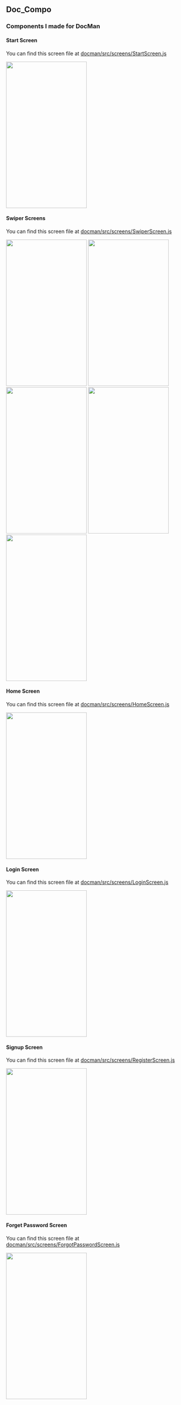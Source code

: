 ## Doc_Compo

### Components I made for DocMan 


#### Start Screen
You can find this screen file at
<a href="docman/src/screens/StartScreen.js">docman/src/screens/StartScreen.js</a>

<img src="./screenshots/start.png" width="220" height="400"/>

#### Swiper Screens
You can find this screen file at
<a href="docman/src/screens/SwiperScreen.js">docman/src/screens/SwiperScreen.js</a>

<img src="./screenshots/swipe1.png" width="220" height="400"/> <img src="./screenshots/swipe2.png" width="220" height="400"/> <img src="./screenshots/swipe3.png" width="220" height="400"/> <img src="./screenshots/swipe4.png" width="220" height="400"/> <img src="./screenshots/swipe5.png" width="220" height="400"/>

#### Home Screen
You can find this screen file at
<a href="docman/src/screens/HomeScreen.js">docman/src/screens/HomeScreen.js</a>

<img src="./screenshots/home.png" width="220" height="400"/>

#### Login Screen
You can find this screen file at
<a href="docman/src/screens/LoginScreen.js">docman/src/screens/LoginScreen.js</a>

<img src="./screenshots/login.png" width="220" height="400"/>

#### Signup Screen
You can find this screen file at
<a href="docman/src/screens/RegisterScreen.js">docman/src/screens/RegisterScreen.js</a>

<img src="./screenshots/register.png" width="220" height="400"/>

#### Forget Password Screen
You can find this screen file at
<a href="docman/src/screens/ForgotPasswordScreen.js">docman/src/screens/ForgotPasswordScreen.js</a>

<img src="./screenshots/forgotpass.png" width="220" height="400"/>
